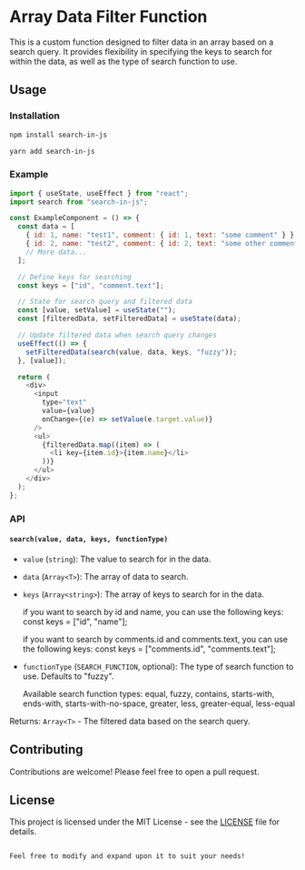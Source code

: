 # Array Data Filter Function

This is a custom function designed to filter data in an array based on a search query.
It provides flexibility in specifying the keys to search for within the data,
as well as the type of search function to use.

## Usage

### Installation

```bash
npm install search-in-js
```

```bash
yarn add search-in-js
```

### Example

```javascript
import { useState, useEffect } from "react";
import search from "search-in-js";

const ExampleComponent = () => {
  const data = [
    { id: 1, name: "test1", comment: { id: 1, text: "some comment" } },
    { id: 2, name: "test2", comment: { id: 2, text: "some other comment" } },
    // More data...
  ];

  // Define keys for searching
  const keys = ["id", "comment.text"];

  // State for search query and filtered data
  const [value, setValue] = useState("");
  const [filteredData, setFilteredData] = useState(data);

  // Update filtered data when search query changes
  useEffect(() => {
    setFilteredData(search(value, data, keys, "fuzzy"));
  }, [value]);

  return (
    <div>
      <input
        type="text"
        value={value}
        onChange={(e) => setValue(e.target.value)}
      />
      <ul>
        {filteredData.map((item) => (
          <li key={item.id}>{item.name}</li>
        ))}
      </ul>
    </div>
  );
};
```

### API

#### `search(value, data, keys, functionType)`

- `value` (`string`): The value to search for in the data.
- `data` (`Array<T>`): The array of data to search.
- `keys` (`Array<string>`): The array of keys to search for in the data.

  if you want to search by id and name, you can use the following keys:
  const keys = ["id", "name"];

  if you want to search by comments.id and comments.text, you can use the following keys:
  const keys = ["comments.id", "comments.text"];

- `functionType` (`SEARCH_FUNCTION`, optional): The type of search function to use. Defaults to "fuzzy".

  Available search function types:
  equal, fuzzy, contains, starts-with, ends-with, starts-with-no-space, greater, less, greater-equal, less-equal

Returns: `Array<T>` - The filtered data based on the search query.

## Contributing

Contributions are welcome! Please feel free to open a pull request.

## License

This project is licensed under the MIT License - see the [LICENSE](LICENSE) file for details.

```

Feel free to modify and expand upon it to suit your needs!
```
